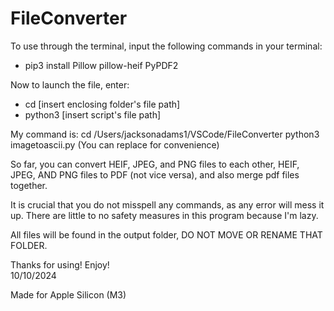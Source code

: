 # FileConverter
To use through the terminal, input the following commands in your terminal:
 - pip3 install Pillow pillow-heif PyPDF2

Now to launch the file, enter: 
 - cd [insert enclosing folder's file path]
 - python3 [insert script's file path]

My command is: cd /Users/jacksonadams1/VSCode/FileConverter
               python3 imagetoascii.py
	           (You can replace for convenience)

So far, you can convert HEIF, JPEG, and PNG files to each other, HEIF, JPEG, AND PNG
files to PDF (not vice versa), and also merge pdf files together.

It is crucial that you do not misspell any commands, as any error will mess it up. There
are little to no safety measures in this program because I'm lazy.

All files will be found in the output folder, DO NOT MOVE OR RENAME THAT FOLDER.

Thanks for using! Enjoy!						                             
10/10/2024

Made for Apple Silicon (M3)
